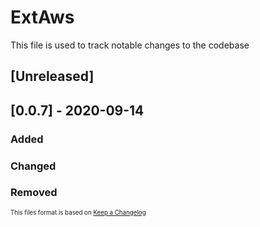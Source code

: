 # ExtAws

This file is used to track notable changes to the codebase

## [Unreleased]

## [0.0.7] - 2020-09-14

### Added

### Changed

### Removed

<sup><sub>This files format is based on [Keep a Changelog](https://keepachangelog.com/en/1.0.0/)</sub></sup>
